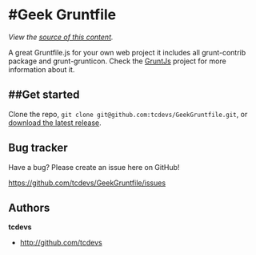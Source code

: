 #Geek Gruntfile
===

*View the [source of this content](https://github.com/tcdevs/GeekGruntfile/blob/master/Gruntfile.js).*

A great Gruntfile.js for your own web project it includes all grunt-contrib package and grunt-grunticon. Check the [GruntJs](http://gruntjs.com) project for more information about it.

##Get started
------

Clone the repo, `git clone git@github.com:tcdevs/GeekGruntfile.git`, or [download the latest release](https://github.com/tcdevs/GeekGruntfile/zipball/master).

Bug tracker
-----------

Have a bug? Please create an issue here on GitHub!

https://github.com/tcdevs/GeekGruntfile/issues

Authors
-------

**tcdevs**

+ http://github.com/tcdevs

